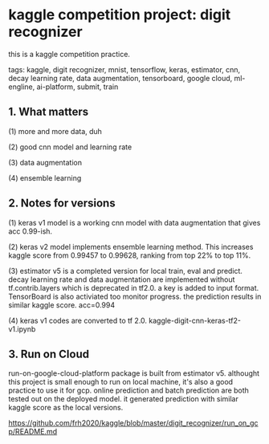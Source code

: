 # kaggle competition project: digit recognizer
this is a kaggle competition practice.

tags: kaggle, digit recognizer, mnist, tensorflow, keras, estimator, cnn, decay learning rate, data augmentation, tensorboard, google cloud, ml-engline, ai-platform, submit, train 

## 1. What matters

 (1) more and more data, duh

 (2) good cnn model and learning rate

 (3) data augmentation

 (4) ensemble learning

## 2. Notes for versions


(1) keras v1 model is a working cnn model with data augmentation that gives acc 0.99-ish. 

(2) keras v2 model implements ensemble learning method. This increases kaggle score from 0.99457 to 0.99628, ranking from top 22% to top 11%.

(3) estimator v5 is a completed version for local train, eval and predict. decay learning rate and data augmentation are implemented without tf.contrib.layers which is deprecated in tf2.0. a key is added to input format. TensorBoard is also activiated too monitor progress. the prediction results in similar kaggle score. acc=0.994

(4) keras v1 codes are converted to tf 2.0. kaggle-digit-cnn-keras-tf2-v1.ipynb

## 3. Run on Cloud

run-on-google-cloud-platform package is built from estimator v5. althought this project is small enough to run on local machine, it's also a good practice to use it for gcp. online prediction and batch prediction are both tested out on the deployed model. it generated prediction with similar kaggle score as the local versions.

https://github.com/frh2020/kaggle/blob/master/digit_recognizer/run_on_gcp/README.md
